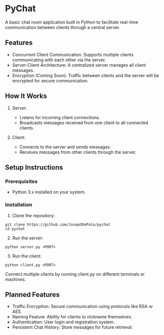 # PyChat

A basic chat room application built in Python to facilitate real-time communication between clients through a central server.

## Features

- Concurrent Client Communication: Supports multiple clients communicating with each other via the server.
- Server-Client Architecture: A centralized server manages all client messages.
- Encryption (Coming Soon): Traffic between clients and the server will be encrypted for secure communication.

## How It Works

1. Server:
   - Listens for incoming client connections.
   - Broadcasts messages received from one client to all connected clients.

2. Client:
   - Connects to the server and sends messages.
   - Receives messages from other clients through the server.

## Setup Instructions

### Prerequisites

- Python 3.x installed on your system.

### Installation

1. Clone the repository:
   
  ```
  git clone https://github.com/JosephDePalo/pychat
  cd pychat
  ```

2. Run the server:
   
  ```
  python server.py <PORT>
  ```

3. Run the client:
   
  ```
  python client.py <PORT>
  ```

Connect multiple clients by running client.py on different terminals or machines.

## Planned Features

- Traffic Encryption: Secure communication using protocols like RSA or AES.
- Naming Feature: Ability for clients to nickname themselves.
- Authentication: User login and registration system.
- Persistent Chat History: Store messages for future retrieval.

